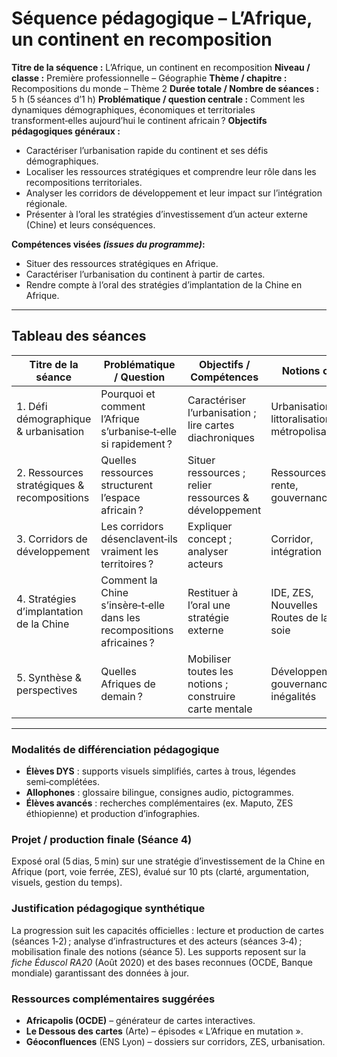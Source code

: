 # Séquence pédagogique – L’Afrique, un continent en recomposition

**Titre de la séquence :** L’Afrique, un continent en recomposition
**Niveau / classe :** Première professionnelle – Géographie
**Thème / chapitre :** Recompositions du monde – Thème 2
**Durée totale / Nombre de séances :** 5 h (5 séances d’1 h)
**Problématique / question centrale :** Comment les dynamiques démographiques, économiques et territoriales transforment‑elles aujourd’hui le continent africain ?
**Objectifs pédagogiques généraux :**

* Caractériser l’urbanisation rapide du continent et ses défis démographiques.
* Localiser les ressources stratégiques et comprendre leur rôle dans les recompositions territoriales.
* Analyser les corridors de développement et leur impact sur l’intégration régionale.
* Présenter à l’oral les stratégies d’investissement d’un acteur externe (Chine) et leurs conséquences.

**Compétences visées *(issues du programme)*:**

* Situer des ressources stratégiques en Afrique.
* Caractériser l’urbanisation du continent à partir de cartes.
* Rendre compte à l’oral des stratégies d’implantation de la Chine en Afrique.

---

## Tableau des séances

| Titre de la séance                          | Problématique / Question                                              | Objectifs / Compétences                                 | Notions clé                                    | Activité(s) élève(s)                         | Support(s) / Document(s)                                                                                                                                                                                                                                                                                                                       | Justification / Évaluation       |
| ------------------------------------------- | --------------------------------------------------------------------- | ------------------------------------------------------- | ---------------------------------------------- | -------------------------------------------- | ---------------------------------------------------------------------------------------------------------------------------------------------------------------------------------------------------------------------------------------------------------------------------------------------------------------------------------------------- | -------------------------------- |
| 1. Défi démographique & urbanisation        | Pourquoi et comment l’Afrique s’urbanise‑t‑elle si rapidement ?       | Caractériser l’urbanisation ; lire cartes diachroniques | Urbanisation, littoralisation, métropolisation | Cartes diachroniques Africapolis (1950‑2020) | [RA20 pp. 9‑10](https://eduscol.education.fr/document/25951/download) ; [Africapolis (OCDE)](https://africapolis.org)                                                                                                                                                                                                                          | Croquis + commentaire notés      |
| 2. Ressources stratégiques & recompositions | Quelles ressources structurent l’espace africain ?                    | Situer ressources ; relier ressources & développement   | Ressources, rente, gouvernance                 | Carte de localisation, légende collaborative | [RA20](https://eduscol.education.fr/document/25951/download) ; [Banque mondiale Data](https://donnees.banquemondiale.org)                                                                                                                                                                                                                      | Carte légendée évaluée           |
| 3. Corridors de développement               | Les corridors désenclavent‑ils vraiment les territoires ?             | Expliquer concept ; analyser acteurs                    | Corridor, intégration                          | Étude de cas Mombasa–Kampala ; débat         | [RA20 pp. 5‑6](https://eduscol.education.fr/document/25951/download) ; [vidéo Africanews](https://fr.africanews.com/2024/10/25/ouganda-pres-de-3-milliards-de-dollars-pour-moderniser-le-systeme-ferroviaire/)                                                                                                                                 | Fiche d’argumentation + débat    |
| 4. Stratégies d’implantation de la Chine    | Comment la Chine s’insère‑t‑elle dans les recompositions africaines ? | Restituer à l’oral une stratégie externe                | IDE, ZES, Nouvelles Routes de la soie          | Exposé en binômes (diaporama)                | [RA20](https://eduscol.education.fr/document/25951/download) ; [cartes OBOR](https://geoconfluences.ens-lyon.fr/glossaire/routes-de-la-soie) ; [Géoconfluences](https://geoconfluences.ens-lyon.fr/informations-scientifiques/dossiers-regionaux/afrique-dynamiques-regionales/articles-scientifiques/presence-economique-chinoise-en-afrique) | Exposé oral noté (/10)           |
| 5. Synthèse & perspectives                  | Quelles Afriques de demain ?                                          | Mobiliser toutes les notions ; construire carte mentale | Développement, gouvernance, inégalités         | Carte mentale + QCM final                    | Documents séances 1‑4                                                                                                                                                                                                                                                                                                                          | QCM auto‑corrigé + carte mentale |

---

### Modalités de différenciation pédagogique

* **Élèves DYS** : supports visuels simplifiés, cartes à trous, légendes semi‑complétées.
* **Allophones** : glossaire bilingue, consignes audio, pictogrammes.
* **Élèves avancés** : recherches complémentaires (ex. Maputo, ZES éthiopienne) et production d’infographies.

### Projet / production finale (Séance 4)

Exposé oral (5 dias, 5 min) sur une stratégie d’investissement de la Chine en Afrique (port, voie ferrée, ZES), évalué sur 10 pts (clarté, argumentation, visuels, gestion du temps).

### Justification pédagogique synthétique

La progression suit les capacités officielles : lecture et production de cartes (séances 1‑2) ; analyse d’infrastructures et des acteurs (séances 3‑4) ; mobilisation finale des notions (séance 5). Les supports reposent sur la *fiche Éduscol RA20* (Août 2020) et des bases reconnues (OCDE, Banque mondiale) garantissant des données à jour.

### Ressources complémentaires suggérées

* **Africapolis (OCDE)** – générateur de cartes interactives.
* **Le Dessous des cartes** (Arte) – épisodes « L’Afrique en mutation ».
* **Géoconfluences** (ENS Lyon) – dossiers sur corridors, ZES, urbanisation.